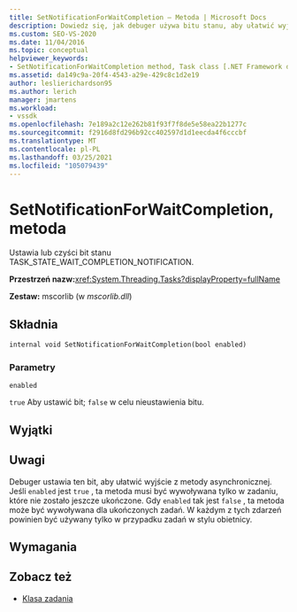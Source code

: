 ```yaml
---
title: SetNotificationForWaitCompletion — Metoda | Microsoft Docs
description: Dowiedz się, jak debuger używa bitu stanu, aby ułatwić wyjście z metody asynchronicznej do zadań w stylu obietnicy.
ms.custom: SEO-VS-2020
ms.date: 11/04/2016
ms.topic: conceptual
helpviewer_keywords:
- SetNotificationForWaitCompletion method, Task class [.NET Framework debug engines]
ms.assetid: da149c9a-20f4-4543-a29e-429c8c1d2e19
author: leslierichardson95
ms.author: lerich
manager: jmartens
ms.workload:
- vssdk
ms.openlocfilehash: 7e189a2c12e262b81f93f7f8de5e58ea22b1277c
ms.sourcegitcommit: f2916d8fd296b92cc402597d1d1eecda4f6cccbf
ms.translationtype: MT
ms.contentlocale: pl-PL
ms.lasthandoff: 03/25/2021
ms.locfileid: "105079439"
---
```

# <a name="setnotificationforwaitcompletion-method"></a>SetNotificationForWaitCompletion, metoda
Ustawia lub czyści bit stanu TASK_STATE_WAIT_COMPLETION_NOTIFICATION.

 **Przestrzeń nazw:**<xref:System.Threading.Tasks?displayProperty=fullName>

 **Zestaw:** mscorlib (w *mscorlib.dll*)

## <a name="syntax"></a>Składnia

```vb
internal void SetNotificationForWaitCompletion(bool enabled)
```

### <a name="parameters"></a>Parametry
 `enabled`

 `true` Aby ustawić bit; `false` w celu nieustawienia bitu.

## <a name="exceptions"></a>Wyjątki

## <a name="remarks"></a>Uwagi
 Debuger ustawia ten bit, aby ułatwić wyjście z metody asynchronicznej. Jeśli `enabled` jest `true` , ta metoda musi być wywoływana tylko w zadaniu, które nie zostało jeszcze ukończone. Gdy `enabled` tak jest `false` , ta metoda może być wywoływana dla ukończonych zadań. W każdym z tych zdarzeń powinien być używany tylko w przypadku zadań w stylu obietnicy.

## <a name="requirements"></a>Wymagania

## <a name="see-also"></a>Zobacz też
- [Klasa zadania](../../extensibility/debugger/task-class-internal-members.md)
